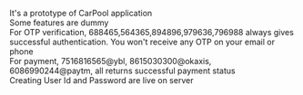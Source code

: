 It's a prototype of CarPool application<br>
Some features are dummy <br>
For OTP verification, 688465,564365,894896,979636,796988 always gives successful authentication. You won't receive any OTP on your email or phone<br>
For payment, 7516816565@ybl, 8615030300@okaxis, 6086990244@paytm, all returns successful payment status<br>
Creating User Id and Password are live on server
